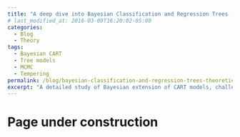 ```yaml
---
title: "A deep dive into Bayesian Classification and Regression Trees (CART) models"
# last_modified_at: 2016-03-09T16:20:02-05:00
categories:
  - Blog
  - Theory
tags:
  - Bayesian CART
  - Tree models
  - MCMC
  - Tempering
permalink: /blog/bayesian-classification-and-regression-trees-theoretical-series/
excerpt: "A detailed study of Bayesian extension of CART models, challenges in the posterior distribution exploration, and their solution."
---
```


# Page under construction